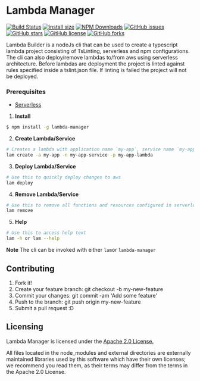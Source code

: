 # Lambda Manager

[![Build Status](https://travis-ci.org/Kerron-Hutton/lambda-manager.svg?branch=master)](https://travis-ci.org/Kerron-Hutton/lambda-manager)
[![install size](https://packagephobia.now.sh/badge?p=aws-lambda-manager)](https://packagephobia.now.sh/result?p=aws-lambda-manager)
[![NPM Downloads](https://img.shields.io/npm/dm/aws-lambda-manager.svg?style=flat)](https://npmcharts.com/compare/aws-lambda-manager?minimal=true)
[![GitHub issues](https://img.shields.io/github/issues/Kerron-Hutton/lambda-manager.svg)](https://github.com/Kerron-Hutton/lambda-manager/issues)
[![GitHub stars](https://img.shields.io/github/stars/Kerron-Hutton/lambda-manager.svg)](https://github.com/Kerron-Hutton/lambda-manager/stargazers)
[![GitHub license](https://img.shields.io/github/license/Kerron-Hutton/lambda-manager.svg)](https://github.com/Kerron-Hutton/lambda-manager/blob/master/LICENSE)
[![GitHub forks](https://img.shields.io/github/forks/Kerron-Hutton/lambda-manager.svg)](https://github.com/Kerron-Hutton/lambda-manager/network)

Lambda Builder is a nodeJs cli that can be used to create a typescript lambda project consisting of TsLinting, serverless and npm configurations. The cli can also deploy/remove lambdas to/from aws using serverless architecture. Before lambdas are deployment the project is linted against rules specified inside a tslint.json file. If linting is failed the project will not be deployed.

### Prerequisites

* [Serverless](https://serverless.com/framework/docs/providers/aws/guide/installation/)

1. **Install**

```bash
$ npm install -g lambda-manager
```

2. **Create Lambda/Service**

```bash
# Creates a lambda with application name `my-app`, service name `my-app-service` in path `my-app-lambda`
lam create -a my-app -n my-app-service -p my-app-lambda
```

3. **Deploy Lambda/Service**

```bash
# Use this to quickly deploy changes to aws
lam deploy
```

4. **Remove Lambda/Service**

```bash
# Use this to remove all functions and resources configured in serverless.yml
lam remove
```

5. **Help**

```bash
# Use this to access help text
lam -h or lam --help
```

**Note**  The cli can be invoked with either `lam`or `lambda-manager`

## Contributing

1. Fork it!
1. Create your feature branch: git checkout -b my-new-feature
1. Commit your changes: git commit -am 'Add some feature'
1. Push to the branch: git push origin my-new-feature
1. Submit a pull request :D


## Licensing
Lambda Manager is licensed under the [Apache 2.0 License.](https://www.apache.org/licenses/LICENSE-2.0)

All files located in the node_modules and external directories are externally maintained libraries used by this software which have their own licenses; we recommend you read them, as their terms may differ from the terms in the Apache 2.0 License.
